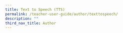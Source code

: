 ```yaml
---
title: Text to Speech (TTS)
permalink: /teacher-user-guide/author/texttospeech/
description: ""
third_nav_title: Author
---
```

